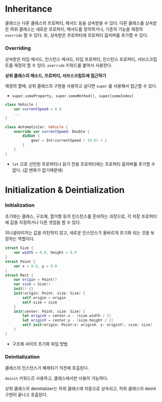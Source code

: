 # Inheritance

클래스는 다른 클래스의 프로퍼티, 메서드 등을 상속받을 수 있다.
다른 클래스를 상속받은 하위 클래스는 새로운 프로퍼티, 메서드를 정의하거나, 기존의 기능을 재정의`override` 할 수 있다. 또, 상속받은 프로퍼티에 프로퍼티 옵저버를 추가할 수 있다.

### Overriding

상속받은 타입 메서드, 인스턴스 메서드, 타입 프로퍼티, 인스턴스 프로퍼티, 서브스크립트를 재정의 할 수 있다. `override` 키워드를 붙여서 사용한다.

**상위 클래스의 메소드, 프로퍼티, 서브스크립트에 접근하기**

재정의 할때, 상위 클래스의 구현을 사용하고 싶다면 `super` 를 사용해서 접근할 수 있다.

- `super.someProperty, super.someMethod(), super[someIndex]`

```swift
class Vehicle {
    var currentSpeed = 0.0
    ...
}

class AutomaticCar: Vehicle {
    override var currentSpeed: Double {
        didSet {
            gear = Int(currentSpeed / 10.0) + 1
        }
    }
}
```

- `let` 으로 선언된 프로퍼티나 읽기 전용 프로퍼티에는 프로퍼티 옵저버를 추가할 수 없다.
(값 변화가 없기때문에)

# Initialization & Deintialization

### Initialization

초기화는 클래스, 구조체, 열거형 등의 인스턴스를 준비하는 과정으로, 각 저장 프로퍼티에 값을 지정하거나 다른 셋업을 할 수 있다.

이니셜라이저는 값을 리턴하지 않고, 새로운 인스턴스가 올바르게 초기화 되는 것을 보장하는 역할이다.

```swift
struct Size {
    var width = 0.0, height = 0.0
}
struct Point {
    var x = 0.0, y = 0.0
}
struct Rect {
    var origin = Point()
    var size = Size()
    init() {}
    init(origin: Point, size: Size) {
        self.origin = origin
        self.size = size
    }
    init(center: Point, size: Size) {
        let originX = center.x - (size.width / 2)
        let originY = center.y - (size.height / 2)
        self.init(origin: Point(x: originX, y: originY), size: size)
    }
}
```

- 구조체 사이의 초기화 위임 방법

### Deintialization

클래스의 인스턴스가 해제되기 직전에 호출된다. 

`deinit` 키워드르 사용하고, 클래스에서만 사용이 가능하다.

상위 클래스의 deinitializer는 하위 클래스에 자동으로 상속되고, 하위 클래스의 deinit 구현이 끝나고 호출된다.
